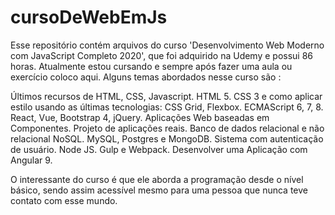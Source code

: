 # cursoDeWebEmJs
Esse repositório contém arquivos do curso 'Desenvolvimento Web Moderno com JavaScript Completo 2020', que foi adquirido na Udemy e possui 86 horas. Atualmente estou cursando e sempre após fazer uma aula ou exercício coloco aqui. Alguns temas abordados nesse curso são :

Últimos recursos de HTML, CSS, Javascript.
HTML 5.
CSS 3 e como aplicar estilo usando as últimas tecnologias: CSS Grid, Flexbox.
ECMAScript 6, 7, 8.
React, Vue, Bootstrap 4, jQuery.
Aplicações Web baseadas em Componentes.
Projeto de aplicações reais.
Banco de dados relacional e não relacional NoSQL.
MySQL, Postgres e MongoDB.
Sistema com autenticação de usuário.
Node JS.
Gulp e Webpack.
Desenvolver uma Aplicação com Angular 9.

O interessante do curso é que ele aborda a programação desde o nível básico, sendo assim acessível mesmo para uma pessoa que nunca teve contato com esse mundo.
